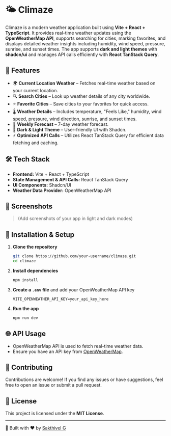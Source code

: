 # 🌤️ Climaze

Climaze is a modern weather application built using **Vite + React + TypeScript**. It provides real-time weather updates using the **OpenWeatherMap API**, supports searching for cities, marking favorites, and displays detailed weather insights including humidity, wind speed, pressure, sunrise, and sunset times. The app supports **dark and light themes** with **shadcn/ui** and manages API calls efficiently with **React TanStack Query**.

## 🚀 Features

- 🌍 **Current Location Weather** – Fetches real-time weather based on your current location.
- 🔍 **Search Cities** – Look up weather details of any city worldwide.
- ⭐ **Favorite Cities** – Save cities to your favorites for quick access.
- 🌡️ **Weather Details** – Includes temperature, "Feels Like," humidity, wind speed, pressure, wind direction, sunrise, and sunset times.
- 📅 **Weekly Forecast** – 7-day weather forecast.
- 🎨 **Dark & Light Theme** – User-friendly UI with Shadcn.
- ⚡ **Optimized API Calls** – Utilizes React TanStack Query for efficient data fetching and caching.

## 🛠️ Tech Stack

- **Frontend:** Vite + React + TypeScript
- **State Management & API Calls:** React TanStack Query
- **UI Components:** Shadcn/UI
- **Weather Data Provider:** OpenWeatherMap API

## 📸 Screenshots

> (Add screenshots of your app in light and dark modes)

## 🔧 Installation & Setup

1. **Clone the repository**
   ```sh
   git clone https://github.com/your-username/climaze.git
   cd climaze
   ```

2. **Install dependencies**
   ```sh
   npm install
   ```

3. **Create a `.env` file** and add your OpenWeatherMap API key
   ```env
   VITE_OPENWEATHER_API_KEY=your_api_key_here
   ```

4. **Run the app**
   ```sh
   npm run dev
   ```

## 🌐 API Usage

- OpenWeatherMap API is used to fetch real-time weather data.
- Ensure you have an API key from [OpenWeatherMap](https://openweathermap.org/).

## 🤝 Contributing

Contributions are welcome! If you find any issues or have suggestions, feel free to open an issue or submit a pull request.

## 📜 License

This project is licensed under the **MIT License**.

---

🚀 Built with ❤️ by [Sakthivel G](https://github.com/sakt-hi)